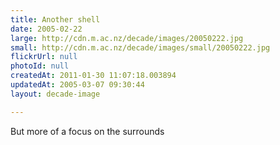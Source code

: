 ```yaml
---
title: Another shell
date: 2005-02-22
large: http://cdn.m.ac.nz/decade/images/20050222.jpg
small: http://cdn.m.ac.nz/decade/images/small/20050222.jpg
flickrUrl: null
photoId: null
createdAt: 2011-01-30 11:07:18.003894
updatedAt: 2005-03-07 09:30:44
layout: decade-image

---
```

But more of a focus on the surrounds
